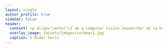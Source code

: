 ```yaml
---
layout: single
author_profile: true
sidebar: false
header:
  content: <p align="center">I am a computer vision researcher at <a href="https://vectorinstitute.ai/">Vector Institute</a>, working in Professor Sanja Fidler's lab.</p>
  overlay_image: /assets/images/corbmari.jpg
  caption: © Didac Suris
---
```


